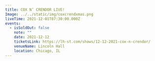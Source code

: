 ```yaml
---
title: COX N’ CRENDOR LIVE!
Image: ../../static/img/coxcrendxmas.png
liveTime: 2021-12-01T07:30:00.000Z
events:
  - isSoldOut: false
    note: ""
    date: 2021-12-12
    ticketsLink: https://lh-st.com/shows/12-12-2021-cox-n-crendor/
    venueName: Lincoln Hall
    location: Chicago, IL
---
```

